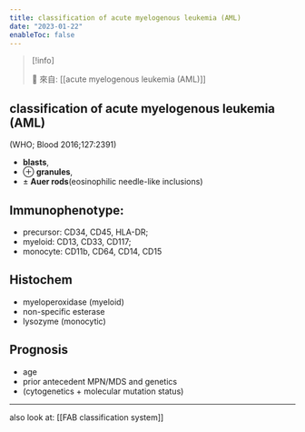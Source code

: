 ```yaml
---
title: classification of acute myelogenous leukemia (AML)
date: "2023-01-22"
enableToc: false
---
```


> [!info]
>
> 🌱 來自: [[acute myelogenous leukemia (AML)]]

## classification of acute myelogenous leukemia (AML) 

(WHO; Blood 2016;127:2391)

* **blasts**,
* ⊕ **granules**,
* ± **Auer rods**(eosinophilic needle-like inclusions)

## Immunophenotype:
* precursor: CD34, CD45, HLA-DR;
* myeloid: CD13, CD33, CD117;
* monocyte: CD11b, CD64, CD14, CD15

## Histochem
* myeloperoxidase (myeloid)
* non-specific esterase
* lysozyme (monocytic)

## Prognosis
* age
* prior antecedent MPN/MDS and genetics 
* (cytogenetics + molecular mutation status)
 
--- 

also look at: [[FAB classification system]]
